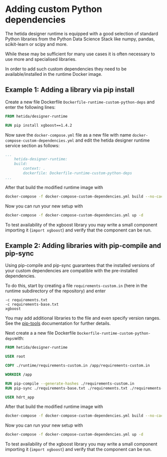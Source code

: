 # Adding custom Python dependencies

The hetida designer runtime is equipped with a good selection of standard Python libraries from the Python Data Science Stack like numpy, pandas, scikit-learn or scipy and more. 

While these may be sufficient for many use cases it is often necessary to use more and specialised libraries.

In order to add such custom dependencies they need to be available/installed in the runtime Docker image.

## Example 1: Adding a library via pip install

Create a new file Dockerfile `Dockerfile-runtime-custom-python-deps` and enter the following lines:

```dockerfile
FROM hetida/designer-runtime

RUN pip install xgboost==1.4.2
```

Now save the `docker-compose.yml` file as a new file with name `docker-compose-custom-dependencies.yml` and edit the hetida designer runtime service section as follows:

```yml
...
    hetida-designer-runtime:
    build:
        context: .
        dockerfile: Dockerfile-runtime-custom-python-deps
...
```

After that build the modified runtime image with

```bash
docker-compose -f docker-compose-custom-dependencies.yml build --no-cache hetida-designer-runtime
```

Now you can run your new setup with

```bash
docker-compose -f docker-compose-custom-dependencies.yml up -d
```

To test availability of the xgboost library you may write a small component importing it (`import xgboost`) and verify that the component can be run.

## Example 2: Adding libraries with pip-compile and pip-sync

Using pip-compile and pip-sync guarantees that the installed versions of your custom dependencies are compatible with the pre-installed dependencies.

To do this, start by creating a file `requirements-custom.in` (here in the runtime subdirectory of the repository) and enter

```
-c requirements.txt
-c requirements-base.txt
xgboost
```

You may add additional libraries to the file and even specify version ranges. See the [pip-tools](https://github.com/jazzband/pip-tools/) documentation for further details.

Next create a a new file Dockerfile `Dockerfile-runtime-custom-python-deps`with:

```dockerfile
FROM hetida/designer-runtime

USER root

COPY ./runtime/requirements-custom.in /app/requirements-custom.in

WORKDIR /app

RUN pip-compile --generate-hashes ./requirements-custom.in
RUN pip-sync ./requirements-base.txt ./requirements.txt ./requirements-custom.txt

USER hdrt_app
```

After that build the modified runtime image with

```bash
docker-compose -f docker-compose-custom-dependencies.yml build --no-cache hetida-designer-runtime
```

Now you can run your new setup with

```bash
docker-compose -f docker-compose-custom-dependencies.yml up -d
```

To test availability of the xgboost library you may write a small component importing it (`import xgboost`) and verify that the component can be run.
